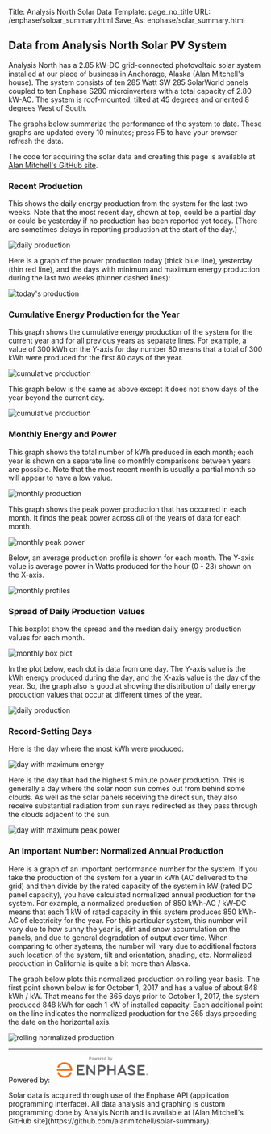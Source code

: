 Title: Analysis North Solar Data
Template: page_no_title
URL: /enphase/soloar_summary.html
Save_As: enphase/solar_summary.html

## Data from Analysis North Solar PV System

Analysis North has a 2.85 kW-DC grid-connected photovoltaic solar system installed at our place
of business in Anchorage, Alaska (Alan Mitchell's house).  The system consists of
ten 285 Watt SW 285 SolarWorld panels coupled to ten Enphase S280 microinverters
with a total capacity of 2.80 kW-AC.
The system is roof-mounted, tilted at 45 degrees and oriented 8 degrees
West of South.

The graphs below summarize the performance of the system to date.  These graphs
are updated every 10 minutes; press F5 to have your browser refresh
the data.

The code for acquiring the solar data and creating this page is available at 
[Alan Mitchell's GitHub site](https://github.com/alanmitchell/solar-summary).

### Recent Production

This shows the daily energy production from the system for the last two weeks.  Note that
the most recent day, shown at top, could be a partial day or could be yesterday if no production
has been reported yet today.  (There are sometimes delays in reporting production at the start 
of the day.)

![daily production](images/last_days.png?q=1)

Here is a graph of the power production today (thick blue line), yesterday (thin red line), 
and the days with minimum and maximum energy production during the last two weeks
(thinner dashed lines):

![today's production](images/last_day.png?q=1)

### Cumulative Energy Production for the Year

This graph shows the cumulative energy production of the system for the current year
and for all previous years as separate lines.  For example, a value of 300 kWh on the
Y-axis for day number 80 means that a total of 300 kWh were produced for the first 80
days of the year.

![cumulative production](images/cum_kwh.png?q=1)

This graph below is the same as above except it does not show days of the year beyond the
current day.

![cumulative production](images/cum_kwh_partial.png?q=1)

### Monthly Energy and Power

This graph shows the total number of kWh produced in each month;
each year is shown on a separate line so monthly comparisons between years
are possible.  Note that the most recent month is usually a partial month so will
appear to have a low value.

![monthly production](images/by_month_by_year.png?q=1)

This graph shows the peak power production that has occurred in each month.  It finds
the peak power across *all* of the years of data for each month.

![monthly peak power](images/max_power.png?q=1)

Below, an average production profile is shown for each month.  The Y-axis value is average
power in Watts produced for the hour (0 - 23) shown on the X-axis.

![monthly profiles](images/monthly_profile.png?q=1)

### Spread of Daily Production Values

This boxplot show the spread and the median daily energy production values for each
month.

![monthly box plot](images/monthly_box.png?q=1)

In the plot below, each dot is data from one day.  The Y-axis value is the kWh energy
produced during the day, and the X-axis value is the day of the year.  So, the graph also
is good at showing the distribution of daily energy production values that occur at
different times of the year.

![daily production](images/daily_production.png?q=1)

### Record-Setting Days

Here is the day where the most kWh were produced:

![day with maximum energy](images/max_energy_day.png?q=1)

Here is the day that had the highest 5 minute power production.  This is generally
a day where the solar noon sun comes out from behind some clouds.  As well as the 
solar panels receiving the direct sun, they also receive substantial radiation from
sun rays redirected as they pass through the clouds adjacent to the sun.

![day with maximum peak power](images/max_power_day.png?q=1)

### An Important Number: Normalized Annual Production

Here is a graph of an important performance number for the system.  If you
take the production of the system for a year in kWh (AC delivered to the grid) 
and then divide by 
the rated capacity of the system in kW (rated DC panel capacity), you have calculated
normalized annual production for the system.  For example, a normalized production of 850 kWh-AC / kW-DC
means that each 1 kW of rated capacity in this system produces 850 kWh-AC of electricity
for the year. For this particular system, this number will vary due to 
how sunny the year is, dirt and snow accumulation on the panels,
and due to general degradation of output over time.  When
comparing to other systems, the number will vary due to additional factors such 
location of the system, tilt and orientation, shading, etc.  Normalized
production in California is quite a bit more than Alaska.

The graph below plots this normalized production on rolling year basis.  The 
first point shown below is for October 1, 2017 and has a value of about
848 kWh / kW.  That means for the 365 days prior to October 1, 2017, the system
produced 848 kWh for each 1 kW of installed capacity.  Each additional point
on the line indicates the normalized production for the 365 days preceding the
date on the horizontal axis.

![rolling normalized production](images/rolling_yr_kwh.png?q=1)

---

<p>
Powered by: <a href="http://enphase.com"><img alt="Enphase Logo" src="images/Powered_By_Enphase_Logo.png" width="200"></a>
</p>
Solar data is acquired through use of the Enphase API (application programming interface).  
All data analysis and graphing is custom programming done by Analyis North and is available at 
[Alan Mitchell's GitHub site](https://github.com/alanmitchell/solar-summary).
